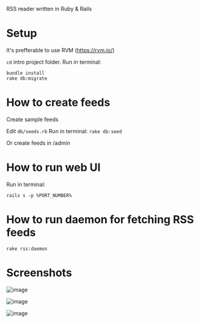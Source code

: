 RSS reader written in Ruby & Rails

# Setup

It's prefferable to use RVM (https://rvm.io/)

`cd` intro project folder. Run in terminal:
```
bundle install
rake db:migrate
```

# How to create feeds

Create sample feeds

Edit `db/seeds.rb`
Run in terminal:
`rake db:seed`

Or create feeds in /admin

# How to run web UI

Run in terminal:
```
rails s -p %PORT_NUMBER%
```

# How to run daemon for fetching RSS feeds
```
rake rss:daemon
```

# Screenshots

![image](https://user-images.githubusercontent.com/1594701/60866336-bf1d2900-a230-11e9-912c-4e1e76364c1e.png)

![image](https://user-images.githubusercontent.com/1594701/60866518-3652bd00-a231-11e9-9758-c9258462c4cf.png)

![image](https://user-images.githubusercontent.com/1594701/60866548-48ccf680-a231-11e9-9e1a-4c29855eeb40.png)




